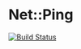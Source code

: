 # Net::Ping

[![Build Status](https://secure.travis-ci.org/smpeters/net-ping.png)](http://travis-ci.org/smpeters/net-ping)

